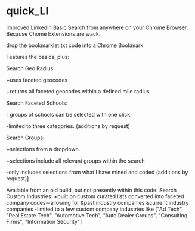 # quick_LI
Improved LinkedIn Basic Search from anywhere on your Chrome Browser. Because Chome Extensions are wack.

drop the bookmarklet.txt code into a Chrome Bookmark 

Features the basics, plus:


Search Geo Radius: 

+uses faceted geocodes

+returns all faceted geocodes within a defined mile radius



Search Faceted Schools:

+groups of schools can be selected with one click

-limited to three categories. (additions by request)



Search Groups:

+selections from a dropdown. 

+selections include all relevant groups within the search

-only includes selections from what I have mined and coded (additions by request)]



Available from an old build, but not presently within this code:
Search Custom Industries:
+built on custom curated lists converted into faceted company codes--allowing for
  &past industry companies
  &current industry companies
-limited to a few custom company industries like ["Ad Tech", "Real Estate Tech", "Automotive Tech", "Auto Dealer Groups", "Consulting Firms", "Information Security"]

